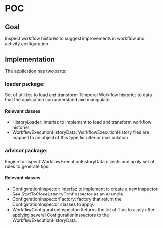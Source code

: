 # POC

## Goal
Inspect workflow histories to suggest improvements in workflow and activity configuration. 


## Implementation
The application has two parts:

### loader package: 
Set of utilities to load and transform Temporal Workflow histories to data that the application can understand and 
manipulate.

#### Relevant classes
  - HistoryLoader: interfaz to implement to load and transform workflow histories
  - WorkflowExecutionHistoryData: WorkflowExecutionHistory files are mapped to an object of this type for ulterior manipulation

### advisor package: 
Engine to inspect WorkflowExecutionHistoryData objects and apply set of rules to generate tips.

#### Relevant classes
  - ConfigurationInspector: interfaz to implement to create a new inspector. See StartToCloseLatencyConfInspector as an example.
  - ConfigurationInspectorFactory: factory that return the ConfigurationInspector classes to apply.
  - WorkflowConfigurationInspector: Returns the list of Tips to apply after applying several ConfigurationInspectors to 
the WorkflowExecutionHistoryData.




